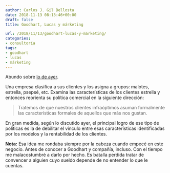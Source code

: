 ```yaml
---
author: Carlos J. Gil Bellosta
date: 2018-11-13 08:13:46+00:00
draft: false
title: Goodhart, Lucas y márketing

url: /2018/11/13/goodhart-lucas-y-marketing/
categories:
- consultoría
tags:
- goodhart
- lucas
- márketing
---
```


Abundo sobre [lo de ayer](https://www.datanalytics.com/2018/11/12/goodhart-lucas-y-todas-esas-cosas/).

Una empresa clasifica a sus clientes y los asigna a grupos: malotes, estrella, psepsé, etc. Examina las características de los clientes estrella y entonces reorienta su política comercial en la siguiente dirección:

>Tratemos de que nuestros clientes infraóptimos asuman formalmente las características formales de aquellos que más nos gustan.

En gran medida, según lo discutido ayer, el principal logro de ese tipo de políticas es la de debilitar el vínculo entre esas características identificadas por los modelos y la rentabilidad de los clientes.

**Nota:** Esa idea me rondaba siempre por la cabeza cuando empecé en este negocio. Antes de conocer a Goodhart y compañía, incluso. Con el tiempo me malacostumbré a darlo por hecho. Es batalla perdida tratar de convencer a alguien cuyo sueldo depende de no entender lo que le cuentas.
